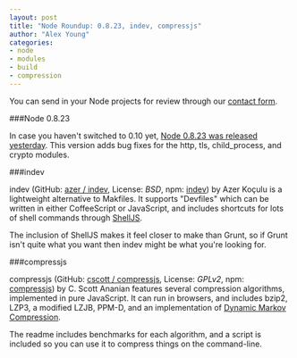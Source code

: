 ```yaml
---
layout: post
title: "Node Roundup: 0.8.23, indev, compressjs"
author: "Alex Young"
categories: 
- node
- modules
- build
- compression
---
```


<div class="intro">
You can send in your Node projects for review through our <a href="/contact.html">contact form</a>.
</div>

###Node 0.8.23

In case you haven't switched to 0.10 yet, [Node 0.8.23 was released yesterday](http://blog.nodejs.org/2013/04/08/node-v0-8-23-stable/).  This version adds bug fixes for the http, tls, child_process, and crypto modules.

###indev

indev (GitHub: [azer / indev](https://github.com/azer/indev), License: _BSD_, npm: [indev](https://npmjs.org/package/indev)) by Azer Koçulu is a lightweight alternative to Makfiles.  It supports "Devfiles" which can be written in either CoffeeScript or JavaScript, and includes shortcuts for lots of shell commands through [ShellJS](https://github.com/arturadib/shelljs).

The inclusion of ShellJS makes it feel closer to make than Grunt, so if Grunt isn't quite what you want then indev might be what you're looking for.

###compressjs

compressjs (GitHub: [cscott / compressjs](https://github.com/cscott/compressjs), License: _GPLv2_, npm: [compressjs](https://npmjs.org/package/compressjs)) by C. Scott Ananian features several compression algorithms, implemented in pure JavaScript.  It can run in browsers, and includes bzip2, LZP3, a modified LZJB, PPM-D, and an implementation of [Dynamic Markov Compression](http://en.wikipedia.org/wiki/Dynamic_Markov_Compression).

The readme includes benchmarks for each algorithm, and a script is included so you can use it to compress things on the command-line.

